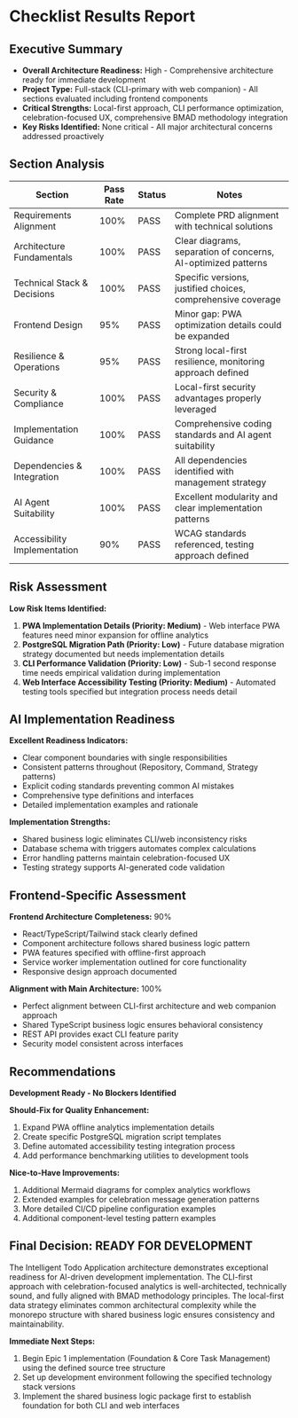 # Checklist Results Report

## Executive Summary
- **Overall Architecture Readiness:** High - Comprehensive architecture ready for immediate development
- **Project Type:** Full-stack (CLI-primary with web companion) - All sections evaluated including frontend components
- **Critical Strengths:** Local-first approach, CLI performance optimization, celebration-focused UX, comprehensive BMAD methodology integration
- **Key Risks Identified:** None critical - All major architectural concerns addressed proactively

## Section Analysis

| Section | Pass Rate | Status | Notes |
|---------|-----------|---------|-------|
| Requirements Alignment | 100% | PASS | Complete PRD alignment with technical solutions |
| Architecture Fundamentals | 100% | PASS | Clear diagrams, separation of concerns, AI-optimized patterns |
| Technical Stack & Decisions | 100% | PASS | Specific versions, justified choices, comprehensive coverage |
| Frontend Design | 95% | PASS | Minor gap: PWA optimization details could be expanded |
| Resilience & Operations | 95% | PASS | Strong local-first resilience, monitoring approach defined |
| Security & Compliance | 100% | PASS | Local-first security advantages properly leveraged |
| Implementation Guidance | 100% | PASS | Comprehensive coding standards and AI agent suitability |
| Dependencies & Integration | 100% | PASS | All dependencies identified with management strategy |
| AI Agent Suitability | 100% | PASS | Excellent modularity and clear implementation patterns |
| Accessibility Implementation | 90% | PASS | WCAG standards referenced, testing approach defined |

## Risk Assessment

**Low Risk Items Identified:**

1. **PWA Implementation Details (Priority: Medium)** - Web interface PWA features need minor expansion for offline analytics
2. **PostgreSQL Migration Path (Priority: Low)** - Future database migration strategy documented but needs implementation details
3. **CLI Performance Validation (Priority: Low)** - Sub-1 second response time needs empirical validation during implementation
4. **Web Interface Accessibility Testing (Priority: Medium)** - Automated testing tools specified but integration process needs detail

## AI Implementation Readiness

**Excellent Readiness Indicators:**
- Clear component boundaries with single responsibilities
- Consistent patterns throughout (Repository, Command, Strategy patterns)
- Explicit coding standards preventing common AI mistakes
- Comprehensive type definitions and interfaces
- Detailed implementation examples and rationale

**Implementation Strengths:**
- Shared business logic eliminates CLI/web inconsistency risks
- Database schema with triggers automates complex calculations
- Error handling patterns maintain celebration-focused UX
- Testing strategy supports AI-generated code validation

## Frontend-Specific Assessment

**Frontend Architecture Completeness:** 90%
- React/TypeScript/Tailwind stack clearly defined
- Component architecture follows shared business logic pattern
- PWA features specified with offline-first approach
- Service worker implementation outlined for core functionality
- Responsive design approach documented

**Alignment with Main Architecture:** 100%
- Perfect alignment between CLI-first architecture and web companion approach
- Shared TypeScript business logic ensures behavioral consistency
- REST API provides exact CLI feature parity
- Security model consistent across interfaces

## Recommendations

**Development Ready - No Blockers Identified**

**Should-Fix for Quality Enhancement:**
1. Expand PWA offline analytics implementation details
2. Create specific PostgreSQL migration script templates
3. Define automated accessibility testing integration process
4. Add performance benchmarking utilities to development tools

**Nice-to-Have Improvements:**
1. Additional Mermaid diagrams for complex analytics workflows
2. Extended examples for celebration message generation patterns
3. More detailed CI/CD pipeline configuration examples
4. Additional component-level testing pattern examples

## Final Decision: READY FOR DEVELOPMENT

The Intelligent Todo Application architecture demonstrates exceptional readiness for AI-driven development implementation. The CLI-first approach with celebration-focused analytics is well-architected, technically sound, and fully aligned with BMAD methodology principles. The local-first data strategy eliminates common architectural complexity while the monorepo structure with shared business logic ensures consistency and maintainability.

**Immediate Next Steps:**
1. Begin Epic 1 implementation (Foundation & Core Task Management) using the defined source tree structure
2. Set up development environment following the specified technology stack versions
3. Implement the shared business logic package first to establish foundation for both CLI and web interfaces
